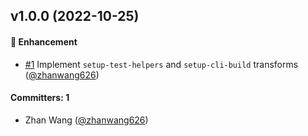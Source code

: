 
## v1.0.0 (2022-10-25)

#### :rocket: Enhancement
* [#1](https://github.com/ember-codemods/ember-cli-code-coverage-setup-codemod/pull/1) Implement `setup-test-helpers` and `setup-cli-build` transforms ([@zhanwang626](https://github.com/zhanwang626))

#### Committers: 1
- Zhan Wang ([@zhanwang626](https://github.com/zhanwang626))

